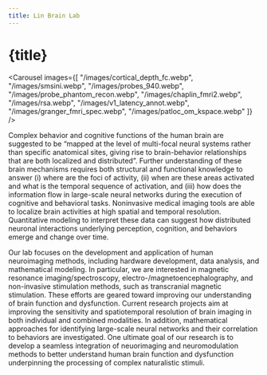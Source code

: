 ```yaml
---
title: Lin Brain Lab
---
```


<script lang="ts">
    import Carousel from "$lib/components/Carousel.svelte";
</script>

# {title}

<Carousel images={[
    "/images/cortical_depth_fc.webp",
    "/images/smsini.webp",
    "/images/probes_940.webp",
    "/images/probe_phantom_recon.webp",
    "/images/chaplin_fmri2.webp",
    "/images/rsa.webp",
    "/images/v1_latency_annot.webp",
    "/images/granger_fmri_spec.webp",
    "/images/patloc_om_kspace.webp"
]} />

Complex behavior and cognitive functions of the human brain are suggested to be “mapped at the level of multi-focal neural systems rather than specific anatomical sites, giving rise to brain-behavior relationships that are both localized and distributed”. Further understanding of these brain mechanisms requires both structural and functional knowledge to answer (i) where are the foci of activity, (ii) when are these areas activated and what is the temporal sequence of activation, and (iii) how does the information flow in large-scale neural networks during the execution of cognitive and behavioral tasks.  Noninvasive medical imaging tools are able to localize brain activities at high spatial and temporal resolution. Quantitative modeling to interpret these data can suggest how distributed neuronal interactions underlying perception, cognition, and behaviors emerge and change over time.

Our lab focuses on the development and application of human neuroimaging methods,  including hardware development, data analysis, and mathematical modeling. In particular, we are interested in magnetic resonance imaging/spectroscopy, electro-/magnetoencephalography, and non-invasive stimulation methods, such as transcranial magnetic stimulation. These efforts are geared toward improving our understanding of brain function and dysfunction. Current research projects aim at improving the sensitivity and spatiotemporal resolution of brain imaging in both individual and combined modalities. In addition, mathematical approaches for identifying large-scale neural networks and their correlation to behaviors are investigated. One ultimate goal of our research is to develop a seamless integration of neuorimaging and neuromodulation methods to better understand human brain function and dysfunction underpinning the processing of complex naturalistic stimuli.
